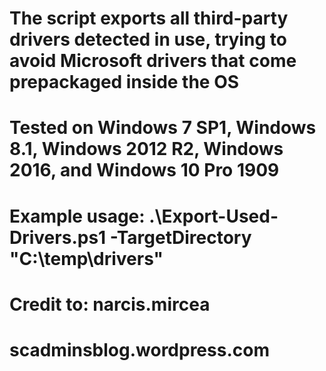 # The script exports all third-party drivers detected in use, trying to avoid Microsoft drivers that come prepackaged inside the OS

# Tested on Windows 7 SP1, Windows 8.1, Windows 2012 R2, Windows 2016, and Windows 10 Pro 1909

# Example usage: .\Export-Used-Drivers.ps1 -TargetDirectory "C:\temp\drivers"

# Credit to: narcis.mircea
# scadminsblog.wordpress.com
